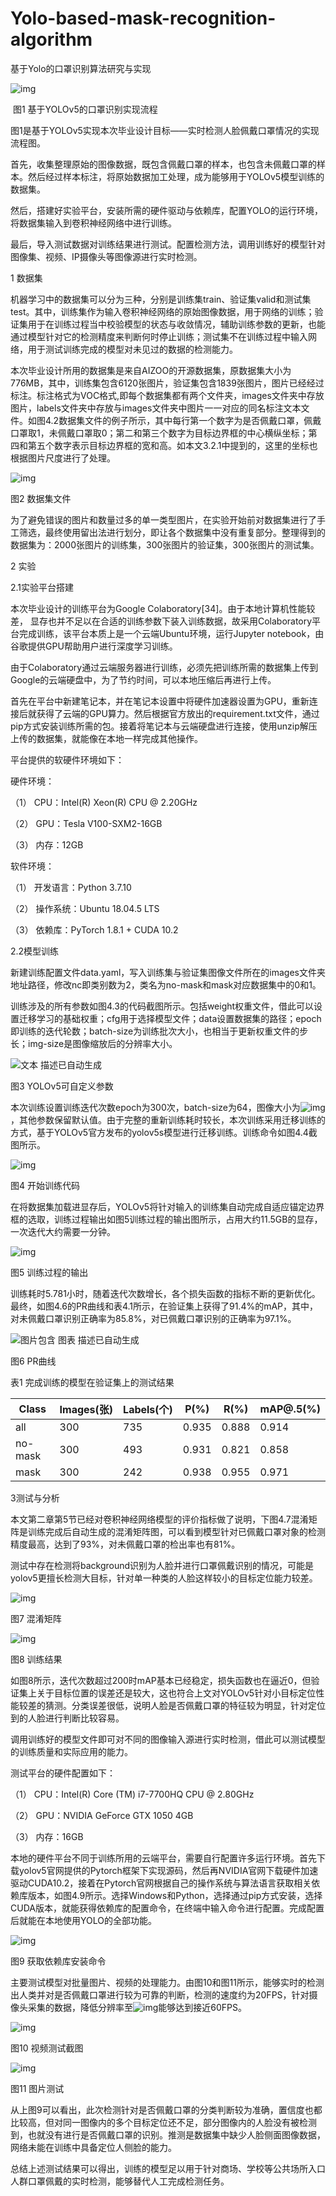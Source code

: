 # Yolo-based-mask-recognition-algorithm
基于Yolo的口罩识别算法研究与实现
 
![img](file:///C:/Users/hpf19/AppData/Local/Temp/msohtmlclip1/01/clip_image001.gif)

​                        图1 基于YOLOv5的口罩识别实现流程

图1是基于YOLOv5实现本次毕业设计目标——实时检测人脸佩戴口罩情况的实现流程图。

首先，收集整理原始的图像数据，既包含佩戴口罩的样本，也包含未佩戴口罩的样本。然后经过样本标注，将原始数据加工处理，成为能够用于YOLOv5模型训练的数据集。

然后，搭建好实验平台，安装所需的硬件驱动与依赖库，配置YOLO的运行环境，将数据集输入到卷积神经网络中进行训练。

最后，导入测试数据对训练结果进行测试。配置检测方法，调用训练好的模型针对图像集、视频、IP摄像头等图像源进行实时检测。

1 数据集

机器学习中的数据集可以分为三种，分别是训练集train、验证集valid和测试集test。其中，训练集作为输入卷积神经网络的原始图像数据，用于网络的训练；验证集用于在训练过程当中校验模型的状态与收敛情况，辅助训练参数的更新，也能通过模型针对它的检测精度来判断何时停止训练；测试集不在训练过程中输入网络，用于测试训练完成的模型对未见过的数据的检测能力。

本次毕业设计所用的数据集是来自AIZOO的开源数据集，原数据集大小为776MB，其中，训练集包含6120张图片，验证集包含1839张图片，图片已经经过标注。标注格式为VOC格式,即每个数据集都有两个文件夹，images文件夹中存放图片，labels文件夹中存放与images文件夹中图片一一对应的同名标注文本文件。如图4.2数据集文件的例子所示，其中每行第一个数字为是否佩戴口罩，佩戴口罩取1，未佩戴口罩取0；第二和第三个数字为目标边界框的中心横纵坐标；第四和第五个数字表示目标边界框的宽和高。如本文3.2.1中提到的，这里的坐标也根据图片尺度进行了处理。

![img](file:///C:/Users/hpf19/AppData/Local/Temp/msohtmlclip1/01/clip_image003.jpg)

图2 数据集文件

为了避免错误的图片和数量过多的单一类型图片，在实验开始前对数据集进行了手工筛选，最终使用留出法进行划分，即让各个数据集中没有重复部分。整理得到的数据集为：2000张图片的训练集，300张图片的验证集，300张图片的测试集。

2 实验

2.1实验平台搭建

本次毕业设计的训练平台为Google Colaboratory[34]。由于本地计算机性能较差， 显存也并不足以在合适的训练参数下装入训练数据，故采用Colaboratory平台完成训练，该平台本质上是一个云端Ubuntu环境，运行Jupyter notebook，由谷歌提供GPU帮助用户进行深度学习训练。

由于Colaboratory通过云端服务器进行训练，必须先把训练所需的数据集上传到Google的云端硬盘中，为了节约时间，可以本地压缩后再进行上传。

首先在平台中新建笔记本，并在笔记本设置中将硬件加速器设置为GPU，重新连接后就获得了云端的GPU算力。然后根据官方放出的requirement.txt文件，通过pip方式安装训练所需的包。接着将笔记本与云端硬盘进行连接，使用unzip解压上传的数据集，就能像在本地一样完成其他操作。

平台提供的软硬件环境如下：

硬件环境：

（1）  CPU：Intel(R) Xeon(R) CPU @ 2.20GHz

（2）  GPU：Tesla V100-SXM2-16GB

（3）  内存：12GB

软件环境：

（1）  开发语言：Python 3.7.10

（2）  操作系统：Ubuntu 18.04.5 LTS

（3）  依赖库：PyTorch 1.8.1 + CUDA 10.2

2.2模型训练

新建训练配置文件data.yaml，写入训练集与验证集图像文件所在的images文件夹地址路径，修改nc即类别数为2，类名为no-mask和mask对应数据集中的0和1。

训练涉及的所有参数如图4.3的代码截图所示。包括weight权重文件，借此可以设置迁移学习的基础权重；cfg用于选择模型文件；data设置数据集的路径；epoch即训练的迭代轮数；batch-size为训练批次大小，也相当于更新权重文件的步长；img-size是图像缩放后的分辨率大小。

![文本  描述已自动生成](file:///C:/Users/hpf19/AppData/Local/Temp/msohtmlclip1/01/clip_image005.jpg)

图3 YOLOv5可自定义参数

本次训练设置训练迭代次数epoch为300次，batch-size为64，图像大小为![img](file:///C:/Users/hpf19/AppData/Local/Temp/msohtmlclip1/01/clip_image007.gif)，其他参数保留默认值。由于完整的重新训练耗时较长，本次训练采用迁移训练的方式，基于YOLOv5官方发布的yolov5s模型进行迁移训练。训练命令如图4.4截图所示。

![img](file:///C:/Users/hpf19/AppData/Local/Temp/msohtmlclip1/01/clip_image009.jpg)

图4 开始训练代码

在将数据集加载进显存后，YOLOv5将针对输入的训练集自动完成自适应锚定边界框的选取，训练过程输出如图5训练过程的输出图所示，占用大约11.5GB的显存，一次迭代大约需要一分钟。

![img](file:///C:/Users/hpf19/AppData/Local/Temp/msohtmlclip1/01/clip_image011.jpg)

图5 训练过程的输出

训练耗时5.781小时，随着迭代次数增长，各个损失函数的指标不断的更新优化。最终，如图4.6的PR曲线和表4.1所示，在验证集上获得了91.4%的mAP，其中，对未佩戴口罩识别正确率为85.8%，对已佩戴口罩识别的正确率为97.1%。

![图片包含 图表  描述已自动生成](file:///C:/Users/hpf19/AppData/Local/Temp/msohtmlclip1/01/clip_image013.gif)

图6 PR曲线

表1 完成训练的模型在验证集上的测试结果

| Class   | Images(张) | Labels(个) | P(%)  | R(%)  | mAP@.5(%) |
| ------- | ---------- | ---------- | ----- | ----- | --------- |
| all     | 300        | 735        | 0.935 | 0.888 | 0.914     |
| no-mask | 300        | 493        | 0.931 | 0.821 | 0.858     |
| mask    | 300        | 242        | 0.938 | 0.955 | 0.971     |

3测试与分析

本文第二章第5节已经对卷积神经网络模型的评价指标做了说明，下图4.7混淆矩阵是训练完成后自动生成的混淆矩阵图，可以看到模型针对已佩戴口罩对象的检测精度最高，达到了93%，对未佩戴口罩的检出率也有81%。

测试中存在检测将background识别为人脸并进行口罩佩戴识别的情况，可能是yolov5更擅长检测大目标，针对单一种类的人脸这样较小的目标定位能力较差。

![img](file:///C:/Users/hpf19/AppData/Local/Temp/msohtmlclip1/01/clip_image015.gif)

图7 混淆矩阵

![img](file:///C:/Users/hpf19/AppData/Local/Temp/msohtmlclip1/01/clip_image017.gif)

图8 训练结果

如图8所示，迭代次数超过200时mAP基本已经稳定，损失函数也在逼近0，但验证集上关于目标位置的误差还是较大，这也符合上文对YOLOv5针对小目标定位性能较差的猜测。分类误差很低，说明人脸是否佩戴口罩的特征较为明显，针对定位到的人脸进行判断比较容易。

调用训练好的模型文件即可对不同的图像输入源进行实时检测，借此可以测试模型的训练质量和实际应用的能力。

测试平台的硬件配置如下：

（1）  CPU：Intel(R) Core (TM) i7-7700HQ CPU @ 2.80GHz

（2）  GPU：NVIDIA GeForce GTX 1050 4GB

（3）  内存：16GB

本地的硬件平台不同于训练所用的云端平台，需要自行配置许多运行环境。首先下载yolov5官网提供的Pytorch框架下实现源码，然后再NVIDIA官网下载硬件加速驱动CUDA10.2，接着在Pytorch官网根据自己的操作系统与算法语言获取相关依赖库版本，如图4.9所示。选择Windows和Python，选择通过pip方式安装，选择CUDA版本，就能获得依赖库的配置命令，在终端中输入命令进行配置。完成配置后就能在本地使用YOLO的全部功能。

![img](file:///C:/Users/hpf19/AppData/Local/Temp/msohtmlclip1/01/clip_image019.jpg)

图9 获取依赖库安装命令

主要测试模型对批量图片、视频的处理能力。由图10和图11所示，能够实时的检测出人类并对是否佩戴口罩进行较为可靠的判断，检测的速度约为20FPS，针对摄像头采集的数据，降低分辨率至![img](file:///C:/Users/hpf19/AppData/Local/Temp/msohtmlclip1/01/clip_image021.gif)能够达到接近60FPS。

![img](file:///C:/Users/hpf19/AppData/Local/Temp/msohtmlclip1/01/clip_image023.jpg)

图10 视频测试截图

![img](file:///C:/Users/hpf19/AppData/Local/Temp/msohtmlclip1/01/clip_image025.jpg)

图11 图片测试

从上图9可以看出，此次检测针对是否佩戴口罩的分类判断较为准确，置信度也都比较高，但对同一图像内的多个目标定位还不足，部分图像内的人脸没有被检测到，也就没有进行是否佩戴口罩的识别。推测是数据集中缺少人脸侧面图像数据，网络未能在训练中具备定位人侧脸的能力。

总结上述测试结果可以得出，训练的模型足以用于针对商场、学校等公共场所入口人群口罩佩戴的实时检测，能够替代人工完成检测任务。
